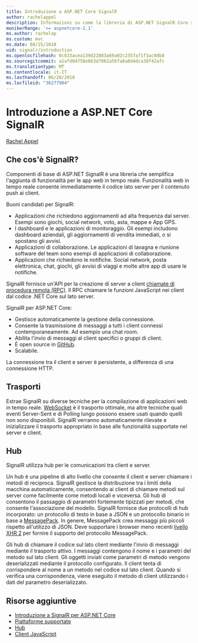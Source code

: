```yaml
---
title: Introduzione a ASP.NET Core SignalR
author: rachelappel
description: Informazioni su come la libreria di ASP.NET SignalR Core semplifica l'aggiunta di funzionalità in tempo reale alle app.
monikerRange: '>= aspnetcore-2.1'
ms.author: rachelap
ms.custom: mvc
ms.date: 04/25/2018
uid: signalr/introduction
ms.openlocfilehash: 0c833acea139d22883a69a02c2357a71f3ac8db8
ms.sourcegitcommit: a1afd04758e663d7062a5bfa8a0d4dca38f42afc
ms.translationtype: MT
ms.contentlocale: it-IT
ms.lasthandoff: 06/20/2018
ms.locfileid: "36277904"
---
```

# <a name="introduction-to-aspnet-core-signalr"></a>Introduzione a ASP.NET Core SignalR

[Rachel Appel](https://twitter.com/rachelappel)

## <a name="what-is-signalr"></a>Che cos'è SignalR?

Componenti di base di ASP.NET SignalR è una libreria che semplifica l'aggiunta di funzionalità per le app web in tempo reale. Funzionalità web in tempo reale consente immediatamente il codice lato server per il contenuto push ai client.

Buoni candidati per SignalR:

* Applicazioni che richiedono aggiornamenti ad alta frequenza dal server. Esempi sono giochi, social network, voto, asta, mappe e App GPS.
* I dashboard e le applicazioni di monitoraggio. Gli esempi includono dashboard aziendali, gli aggiornamenti di vendita immediati, o si spostano gli avvisi.
* Applicazioni di collaborazione. Le applicazioni di lavagna e riunione software del team sono esempi di applicazioni di collaborazione.
* Applicazioni che richiedono le notifiche. Social network, posta elettronica, chat, giochi, gli avvisi di viaggi e molte altre app di usare le notifiche.

SignalR fornisce un'API per la creazione di server a client [chiamate di procedura remota (RPC)](https://wikipedia.org/wiki/Remote_procedure_call). Il RPC chiamare le funzioni JavaScript nei client dal codice .NET Core sul lato server.

SignalR per ASP.NET Core:

* Gestisce automaticamente la gestione della connessione.
* Consente la trasmissione di messaggi a tutti i client connessi contemporaneamente. Ad esempio una chat room.
* Abilita l'invio di messaggi al client specifici o gruppi di client.
* È open source in [GitHub](https://github.com/aspnet/signalr).
* Scalabile.

La connessione tra il client e server è persistente, a differenza di una connessione HTTP.

## <a name="transports"></a>Trasporti

Estrae SignalR su diverse tecniche per la compilazione di applicazioni web in tempo reale. [WebSocket](https://tools.ietf.org/html/rfc7118) è il trasporto ottimale, ma altre tecniche quali eventi Server-Sent e di Polling lungo possono essere usati quando quelli non sono disponibili. SignalR verranno automaticamente rilevate e inizializzare il trasporto appropriato in base alle funzionalità supportate nel server e client.

## <a name="hubs"></a>Hub

SignalR utilizza hub per le comunicazioni tra client e server.

Un hub è una pipeline di alto livello che consente il client e server chiamare i metodi di reciproca. SignalR gestisce la distribuzione tra i limiti della macchina automaticamente, consentendo ai client di chiamare metodi sul server come facilmente come metodi locali e viceversa. Gli hub di consentono il passaggio di parametri fortemente tipizzati per metodi, che consente l'associazione del modello. SignalR fornisce due protocolli di hub incorporato: un protocollo di testo in base a JSON e un protocollo binario in base a [MessagePack](https://msgpack.org/).  In genere, MessagePack crea messaggi più piccoli rispetto all'utilizzo di JSON. Deve supportare i browser meno recenti [livello XHR 2](https://caniuse.com/#feat=xhr2) per fornire il supporto del protocollo MessagePack.

Gli hub di chiamare il codice sul lato client mediante l'invio di messaggi mediante il trasporto attivo. I messaggi contengono il nome e i parametri del metodo sul lato client. Gli oggetti inviati come parametri di metodo vengono deserializzati mediante il protocollo configurato. Il client tenta di corrispondere al nome a un metodo nel codice sul lato client. Quando si verifica una corrispondenza, viene eseguito il metodo di client utilizzando i dati del parametro deserializzato.

## <a name="additional-resources"></a>Risorse aggiuntive

* [Introduzione a SignalR per ASP.NET Core](xref:tutorials/signalr)
* [Piattaforme supportate](xref:signalr/supported-platforms)
* [Hub](xref:signalr/hubs)
* [Client JavaScript](xref:signalr/javascript-client)
